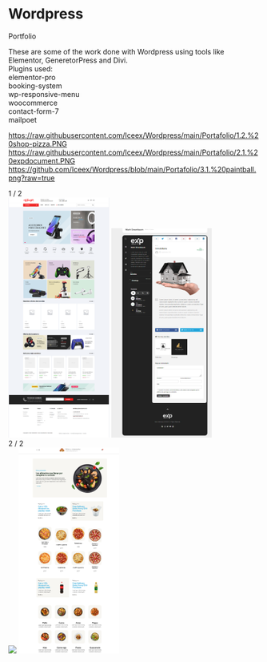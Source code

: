 # Wordpress
 Portfolio

These are some of the work done with Wordpress using tools like Elementor, GeneretorPress and Divi. <br>
Plugins used:<br>
elementor-pro<br>
booking-system<br>
wp-responsive-menu<br>
woocommerce<br>
contact-form-7<br>
mailpoet<br>

https://raw.githubusercontent.com/Iceex/Wordpress/main/Portafolio/1.2.%20shop-pizza.PNG
https://raw.githubusercontent.com/Iceex/Wordpress/main/Portafolio/2.1.%20expdocument.PNG
https://github.com/Iceex/Wordpress/blob/main/Portafolio/3.1.%20paintball.png?raw=true


<div class="mySlides">
    <div class="numbertext">1 / 2</div>
    <img src="https://raw.githubusercontent.com/Iceex/Wordpress/main/Portafolio/4.1.%20electronic-woocommerce.png" style="width:40%">
    <img src="https://raw.githubusercontent.com/Iceex/Wordpress/main/Portafolio/2.3.%20expdocument-blog1.PNG" style="width:40%">

  </div>

<div class="mySlides">
    <div class="numbertext">2 / 2</div>
    <img src="https://github.com/Iceex/Wordpress/blob/main/Portafolio/3.1.%20paintball.png?raw=true" style="width:40%">
	<img src="https://raw.githubusercontent.com/Iceex/Wordpress/main/Portafolio/1.%20Shop-Pizza-main.PNG" style="width:40%">

  </div>  